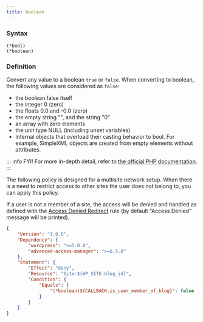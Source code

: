 ```yaml
---
title: boolean
---
```


### Syntax

`(*bool)`<br/>
`(*boolean)`

### Definition

Convert any value to a boolean `true` or `false`. When converting to boolean, the following values are considered as `false`:

- the boolean false itself
- the integer 0 (zero)
- the floats 0.0 and -0.0 (zero)
- the empty string "", and the string "0"
- an array with zero elements
- the unit type NULL (including unset variables)
- Internal objects that overload their casting behavior to bool. For example, SimpleXML objects are created from empty elements without attributes.

::: info FYI!
For more in-depth detail, refer to [the official PHP documentation](https://www.php.net/manual/en/language.types.boolean.php).
:::


The following policy is designed for a multisite network setup. When there is a need to restrict access to other sites the user does not belong to, you can apply this policy.

If a user is not a member of a site, the access will be denied and handled as defined with the [Access Denied Redirect](/plugin/advanced-access-manager/service/access-deny-redirect) rule (by default “Access Denied” message will be printed).

```json
{
    "Version": "1.0.0",
    "Dependency": {
        "wordpress": ">=5.0.0",
        "advanced-access-manager": ">=6.5.0"
    },
    "Statement": {
        "Effect": "deny",
        "Resource": "Site:${WP_SITE.blog_id}",
        "Condition": {
            "Equals": {
                "(*boolean)${CALLBACK.is_user_member_of_blog}": false
            }
        }
    }
}
```